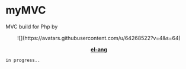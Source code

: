 # myMVC
MVC build for Php by

<div style="text-align:center;"><div style="border-radius=50%;">![](https://avatars.githubusercontent.com/u/64268522?v=4&s=64)</div>

[**el-ang**](https://github.com/el-ang)</div>

`in progress..`